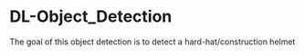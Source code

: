 # DL-Object_Detection
The goal of this object detection is to detect a hard-hat/construction helmet
